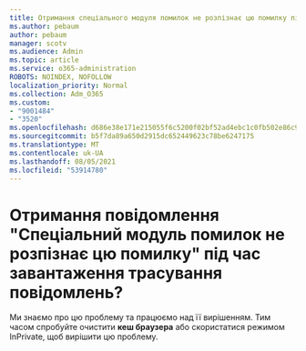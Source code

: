 ```yaml
---
title: Отримання спеціального модуля помилок не розпізнає цю помилку під час завантаження трасування повідомлень?
ms.author: pebaum
author: pebaum
manager: scotv
ms.audience: Admin
ms.topic: article
ms.service: o365-administration
ROBOTS: NOINDEX, NOFOLLOW
localization_priority: Normal
ms.collection: Adm_O365
ms.custom:
- "9001484"
- "3520"
ms.openlocfilehash: d686e38e171e215055f6c5200f02bf52ad4ebc1c0fb502e86c9515a8658e0904
ms.sourcegitcommit: b5f7da89a650d2915dc652449623c78be6247175
ms.translationtype: MT
ms.contentlocale: uk-UA
ms.lasthandoff: 08/05/2021
ms.locfileid: "53914780"
---
```

# <a name="getting-custom-error-module-does-not-recognize-this-error-when-downloading-a-message-trace"></a>Отримання повідомлення "Спеціальний модуль помилок не розпізнає цю помилку" під час завантаження трасування повідомлень?

Ми знаємо про цю проблему та працюємо над її вирішенням.  Тим часом спробуйте очистити **кеш браузера** або скористатися режимом InPrivate, щоб вирішити цю проблему.